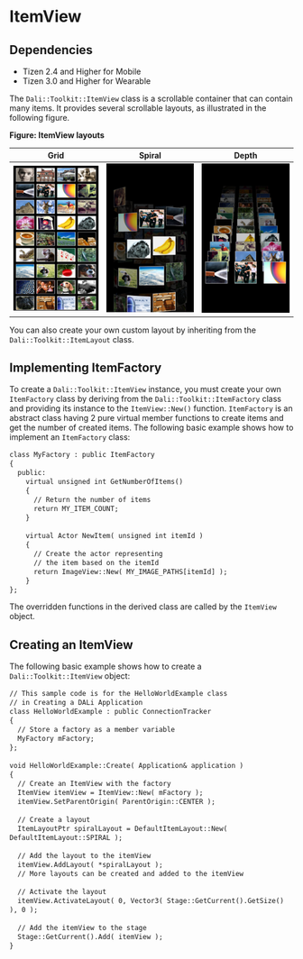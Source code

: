# ItemView
## Dependencies
- Tizen 2.4 and Higher for Mobile
- Tizen 3.0 and Higher for Wearable

The `Dali::Toolkit::ItemView` class is a scrollable container that can contain many items. It provides several scrollable layouts, as illustrated in the following figure.

**Figure: ItemView layouts**

| Grid                                     | Spiral                                   | Depth                                    |
| ---------------------------------------- | ---------------------------------------- | ---------------------------------------- |
| ![captured screen2](./media/grid.png) | ![captured screen2](./media/spiral.png) | ![captured screen2](./media/depth.png) |

You can also create your own custom layout by inheriting from the `Dali::Toolkit::ItemLayout` class.

## Implementing ItemFactory

To create a `Dali::Toolkit::ItemView` instance, you must create your own `ItemFactory` class by deriving from the `Dali::Toolkit::ItemFactory` class and providing its instance to the `ItemView::New()` function. `ItemFactory` is an abstract class having 2 pure virtual member functions to create items and get the number of created items. The following basic example shows how to implement an `ItemFactory` class:

```
class MyFactory : public ItemFactory
{
  public:
    virtual unsigned int GetNumberOfItems()
    {
      // Return the number of items
      return MY_ITEM_COUNT;
    }

    virtual Actor NewItem( unsigned int itemId )
    {
      // Create the actor representing
      // the item based on the itemId
      return ImageView::New( MY_IMAGE_PATHS[itemId] );
    }
};
```

The overridden functions in the derived class are called by the `ItemView` object.

## Creating an ItemView

The following basic example shows how to create a `Dali::Toolkit::ItemView` object:

```
// This sample code is for the HelloWorldExample class
// in Creating a DALi Application
class HelloWorldExample : public ConnectionTracker
{
  // Store a factory as a member variable
  MyFactory mFactory;
};

void HelloWorldExample::Create( Application& application )
{
  // Create an ItemView with the factory
  ItemView itemView = ItemView::New( mFactory );
  itemView.SetParentOrigin( ParentOrigin::CENTER );

  // Create a layout
  ItemLayoutPtr spiralLayout = DefaultItemLayout::New( DefaultItemLayout::SPIRAL );

  // Add the layout to the itemView
  itemView.AddLayout( *spiralLayout );
  // More layouts can be created and added to the itemView

  // Activate the layout
  itemView.ActivateLayout( 0, Vector3( Stage::GetCurrent().GetSize() ), 0 );

  // Add the itemView to the stage
  Stage::GetCurrent().Add( itemView );
}
```
